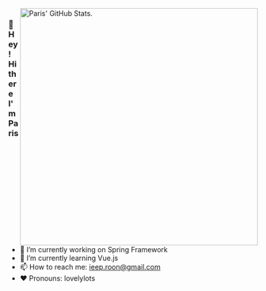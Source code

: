 <!-- <p align="center">
  <img src="https://f005.backblazeb2.com/file/img-forWeb/uPic/pikachu.gif" width="30px">
  <br><br />
  <samp>
    👋 Hey! Hi there I'm Paris
    <br />🔭 I’m currently working on Java
    <br />🌱 I’m currently learning Vue
    <br />📫 How to reach me: ieep.roon@gmail.com
    <br />❤️ Pronouns: lovelylots
    <br />
  </samp>

| <a> <img align="center" src="https://github-readme-stats.vercel.app/api?username=Eilivi&show_icons=true&include_all_commits=true&theme=buefy&hide_border=true" alt="Eilivi's github stats" /> </a> | <a> <img align="center" src="https://github-readme-stats.vercel.app/api/top-langs/?username=Eilivi&layout=compact&theme=buefy&hide_border=true" /> </a> | 
| ------------- | ------------- |

</p>

<br />

<p align="right">
<a><img height="20" alt="java" src="https://f005.backblazeb2.com/file/img-forWeb/uPic/java-2.png"></a>
<a><img height="20" alt="spring" src="https://f005.backblazeb2.com/file/img-forWeb/uPic/spring.png"></a>
<a><img height="20" alt="vue" src="https://raw.githubusercontent.com/github/explore/80688e429a7d4ef2fca1e82350fe8e3517d3494d/topics/vue/vue.png"></a> 
<a><img height="20" alt="docker" src="https://raw.githubusercontent.com/github/explore/80688e429a7d4ef2fca1e82350fe8e3517d3494d/topics/docker/docker.png"></a> 
</p> -->

<a href="https://github.com/pulls?q=author%3AEilivi">
  <picture>
    <source media="(prefers-color-scheme: dark)" srcset="https://github-stats.liuli.lol/api?username=Eilivi&theme=react-dark&show_icons=true&include_all_commits=true&count_private=true">
    <img alt="Paris' GitHub Stats." align="right" width="480px" src="https://github-stats.liuli.lol/api?username=Eilivi&theme=react-dark&show_icons=true&include_all_commits=true&count_private=true">
  </picture>
</a>

### 👋 Hey! Hi there I'm Paris

- 🔭 I’m currently working on Spring Framework
- 🌱 I’m currently learning Vue.js
- 📫 How to reach me: ieep.roon@gmail.com
- ❤️ Pronouns: lovelylots

